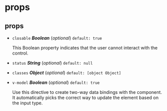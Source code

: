 # props 

## props 

- `closable` ***Boolean*** (*optional*) `default: true` 

  This Boolean property indicates that the user cannot interact with the control. 

- `status` ***String*** (*optional*) `default: null` 

- `classes` ***Object*** (*optional*) `default: [object Object]` 

- `v-model` ***Boolean*** (*optional*) `default: true` 

  Use this directive to create two-way data bindings with the component.
  It automatically picks the correct way to update the element based on the input type. 

